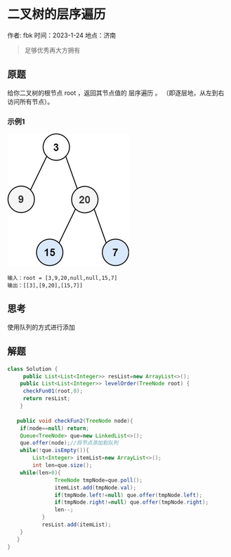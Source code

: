 # 二叉树的层序遍历

作者: fbk
时间：2023-1-24
地点：济南

> 足够优秀再大方拥有

## 原题
给你二叉树的根节点 root ，返回其节点值的 层序遍历 。 （即逐层地，从左到右访问所有节点）。
### 示例1
![](../img/2023-1-24/%E5%8E%9F%E9%A2%98.jpg)
```
输入：root = [3,9,20,null,null,15,7]
输出：[[3],[9,20],[15,7]]
```
## 思考
使用队列的方式进行添加
## 解题
```java
class Solution {
     public List<List<Integer>> resList=new ArrayList<>();
    public List<List<Integer>> levelOrder(TreeNode root) {
     checkFun01(root,0);
     return resList;
    }

   public void checkFun2(TreeNode node){
    if(node==null) return;
    Queue<TreeNode> que=new LinkedList<>();
    que.offer(node);//将节点添加到队列
    while(!que.isEmpty()){
        List<Integer> itemList=new ArrayList<>();
        int len=que.size();
    while(len>0){
               TreeNode tmpNode=que.poll();
               itemList.add(tmpNode.val);
               if(tmpNode.left!=null) que.offer(tmpNode.left);
               if(tmpNode.right!=null) que.offer(tmpNode.right);
               len--;
           }
           resList.add(itemList);
    }
   }
}
```